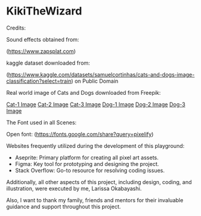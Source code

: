 # KikiTheWizard

Credits:

Sound effects obtained from:

(https://www.zapsplat.com)

kaggle dataset downloaded from:

(https://www.kaggle.com/datasets/samuelcortinhas/cats-and-dogs-image-classification?select=train) on Public Domain

Real world image of Cats and Dogs downloaded from Freepik:

[Cat-1 Image](https://br.freepik.com/fotos-gratis/gato-futurista-com-oculos-de-protecao_94936866.htm)
[Cat-2 Image](https://br.freepik.com/psd-gratuitas/belo-retrato-de-gato-isolado_38310653.htm#query=gato&position=44&from_view=search&track=sph&uuid=6f74c674-6caf-46e7-bdcf-fda12447053b)
[Cat-3 Image](https://br.freepik.com/fotos-gratis/o-gato-vermelho-ou-branco-eu-no-estudio-branco_9405874.htm#query=gato&position=47&from_view=search&track=sph&uuid=6f74c674-6caf-46e7-bdcf-fda12447053b)
[Dog-1 Image](https://br.freepik.com/fotos-gratis/vista-frontal-do-conceito-de-cachorro-fofo-engracado_11524384.htm#page=3&query=dog&position=25&from_view=search&track=sph&uuid=f5b27127-906b-493f-869c-b95914220aa0)
[Dog-2 Image](https://br.freepik.com/psd-gratuitas/retrato-de-grupo-de-filhotes-adoraveis_3730286.htm)
[Dog-3 Image](https://br.freepik.com/fotos-gratis/cao-de-raca-pura-sendo-adoravel-em-um-estudio_15615916.htm)

The Font used in all Scenes:

Open font: (https://fonts.google.com/share?query=pixelify)

Websites frequently utilized during the development of this playground:

- Aseprite: Primary platform for creating all pixel art assets.
- Figma: Key tool for prototyping and designing the project.
- Stack Overflow: Go-to resource for resolving coding issues.

Additionally, all other aspects of this project, including design, coding, and illustration, were executed by me, Larissa Okabayashi.

Also, I want to thank my family, friends and mentors for their invaluable guidance and support throughout this project.
